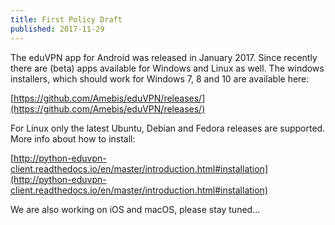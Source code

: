 ```yaml
---
title: First Policy Draft
published: 2017-11-29
---
```


The eduVPN app for Android was released in January 2017. Since recently there 
are (beta) apps available for Windows and Linux as well. The windows 
installers, which should work for Windows 7, 8 and 10 are available here: 

[https://github.com/Amebis/eduVPN/releases/](https://github.com/Amebis/eduVPN/releases/)

For Linux only the latest Ubuntu, Debian and Fedora releases are supported. 
More info about how to install:

[http://python-eduvpn-client.readthedocs.io/en/master/introduction.html#installation](http://python-eduvpn-client.readthedocs.io/en/master/introduction.html#installation)

We are also working on iOS and macOS, please stay tuned...
